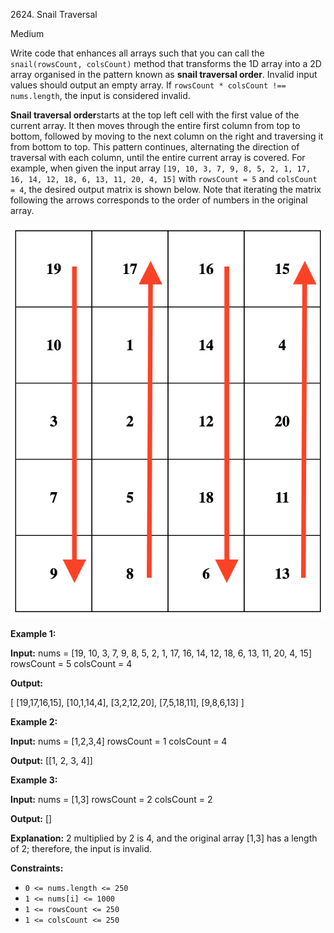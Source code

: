 2624\. Snail Traversal

Medium

Write code that enhances all arrays such that you can call the `snail(rowsCount, colsCount)` method that transforms the 1D array into a 2D array organised in the pattern known as **snail traversal order**. Invalid input values should output an empty array. If `rowsCount * colsCount !== nums.length`, the input is considered invalid.

**Snail traversal order**starts at the top left cell with the first value of the current array. It then moves through the entire first column from top to bottom, followed by moving to the next column on the right and traversing it from bottom to top. This pattern continues, alternating the direction of traversal with each column, until the entire current array is covered. For example, when given the input array `[19, 10, 3, 7, 9, 8, 5, 2, 1, 17, 16, 14, 12, 18, 6, 13, 11, 20, 4, 15]` with `rowsCount = 5` and `colsCount = 4`, the desired output matrix is shown below. Note that iterating the matrix following the arrows corresponds to the order of numbers in the original array.

![Traversal Diagram](screen-shot-2023-04-10-at-100006-pm.png)

**Example 1:**

**Input:** nums = [19, 10, 3, 7, 9, 8, 5, 2, 1, 17, 16, 14, 12, 18, 6, 13, 11, 20, 4, 15] rowsCount = 5 colsCount = 4

**Output:** 

[ 
    [19,17,16,15], 
    [10,1,14,4], 
    [3,2,12,20], 
    [7,5,18,11], 
    [9,8,6,13] 
]

**Example 2:**

**Input:** nums = [1,2,3,4] rowsCount = 1 colsCount = 4

**Output:** [[1, 2, 3, 4]]

**Example 3:**

**Input:** nums = [1,3] rowsCount = 2 colsCount = 2

**Output:** []

**Explanation:** 2 multiplied by 2 is 4, and the original array [1,3] has a length of 2; therefore, the input is invalid.

**Constraints:**

*   `0 <= nums.length <= 250`
*   `1 <= nums[i] <= 1000`
*   `1 <= rowsCount <= 250`
*   `1 <= colsCount <= 250`